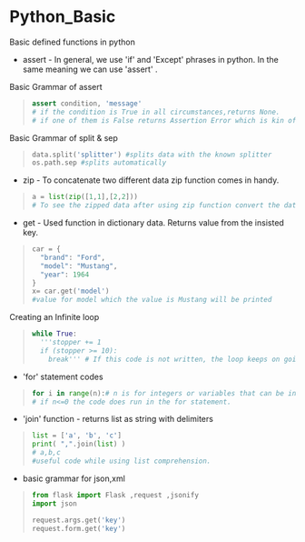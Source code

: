 # **Python_Basic**

Basic defined functions in python

* assert - In general, we use 'if' and 'Except' phrases in python. In the same meaning we can use 'assert' . 

Basic Grammar of assert

> ```python
> assert condition, 'message' 
> # if the condition is True in all circumstances,returns None.
> # if one of them is False returns Assertion Error which is kin of safe code.  
> ```

Basic Grammar of split & sep

> ```python
> data.split('splitter') #splits data with the known splitter
> os.path.sep #splits automatically
> ```

* zip - To concatenate two different data zip function comes in handy.

> ```python
> a = list(zip([1,1],[2,2]))
> # To see the zipped data after using zip function convert the data type to list or tuple. If not, type will be printed
> ```

* get - Used function in dictionary data. Returns value from the insisted key.

> ```python
> car = {
>   "brand": "Ford",
>   "model": "Mustang",
>   "year": 1964
> }
> x= car.get('model')
> #value for model which the value is Mustang will be printed
> ```

Creating an Infinite loop

> ```python
> while True: 
>   '''stopper += 1
>   if (stopper >= 10):
>     break''' # If this code is not written, the loop keeps on going
> ```
>

* 'for' statement codes

> ```python
> for i in range(n):# n is for integers or variables that can be integers
> # if n<=0 the code does run in the for statement.
> ```

* 'join' function - returns list as string with delimiters

> ```python
> list = ['a', 'b', 'c']
> print( ",".join(list) ) 
> # a,b,c
> #useful code while using list comprehension.
> ```

* basic grammar for json,xml

> ```python
> from flask import Flask ,request ,jsonify
> import json
> 
> request.args.get('key')
> request.form.get('key')
> ```
>







